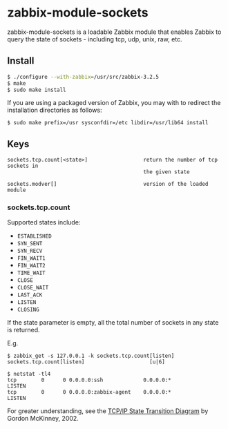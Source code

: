 # zabbix-module-sockets

zabbix-module-sockets is a loadable Zabbix module that enables Zabbix to query
the state of sockets - including tcp, udp, unix, raw, etc.

## Install

```bash
$ ./configure --with-zabbix=/usr/src/zabbix-3.2.5
$ make
$ sudo make install
```

If you are using a packaged version of Zabbix, you may with to redirect the
installation directories as follows:

```
$ sudo make prefix=/usr sysconfdir=/etc libdir=/usr/lib64 install
```

## Keys

```
sockets.tcp.count[<state>]                  return the number of tcp sockets in
                                            the given state

sockets.modver[]                            version of the loaded module
```

### sockets.tcp.count

Supported states include:

- `ESTABLISHED`
- `SYN_SENT`
-	`SYN_RECV`
-	`FIN_WAIT1`
-	`FIN_WAIT2`
-	`TIME_WAIT`
-	`CLOSE`
-	`CLOSE_WAIT`
-	`LAST_ACK`
-	`LISTEN`
-	`CLOSING`

If the state parameter is empty, all the total number of sockets in any state is
returned.

E.g.

    $ zabbix_get -s 127.0.0.1 -k sockets.tcp.count[listen]
    sockets.tcp.count[listen]                     [u|6]

    $ netstat -tl4
    tcp        0      0 0.0.0.0:ssh             0.0.0.0:*               LISTEN
    tcp        0      0 0.0.0.0:zabbix-agent    0.0.0.0:*               LISTEN

For greater understanding, see the [TCP/IP State Transition Diagram](http://www.cs.northwestern.edu/~agupta/cs340/project2/TCPIP_State_Transition_Diagram.pdf)
by Gordon McKinney, 2002.
